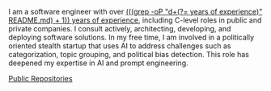 I am a software engineer with over [$(($(grep -oP "d+(?= years of experience)" README.md) + 1)) years of experience](https://www.linkedin.com/in/samestrin/), including C-level roles in public and private companies.  I consult actively, architecting, developing, and deploying software solutions. In my free time, I am involved in a politically oriented stealth startup that uses AI to address challenges such as categorization, topic grouping, and political bias detection. This role has deepened my expertise in AI and prompt engineering.

[Public Repositories](https://github.com/samestrin)
